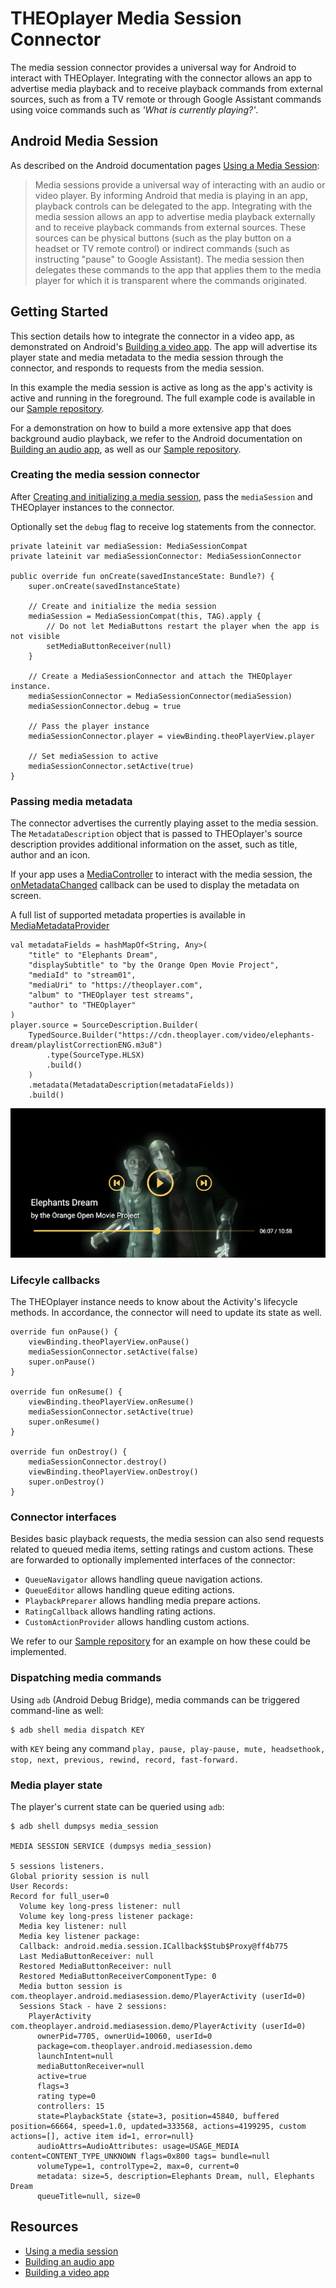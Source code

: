 # THEOplayer Media Session Connector #

The media session connector provides a universal way for Android to interact with THEOplayer.
Integrating with the connector allows an app to advertise media playback and to 
receive playback commands from external sources, such as from a TV remote or through 
Google Assistant commands using voice commands such as _'What is currently playing?'_.

## Android Media Session

As described on the Android documentation pages [Using a Media Session]:

> Media sessions provide a universal way of interacting with an audio or video player.
By informing Android that media is playing in an app,
playback controls can be delegated to the app.
Integrating with the media session allows an app to advertise media playback externally and to
receive playback commands from external sources. These sources can be physical buttons
(such as the play button on a headset or TV remote control) or indirect commands
(such as instructing "pause" to Google Assistant). The media session then delegates these commands to
the app that applies them to the media player for which it is transparent where the commands originated.

## Getting Started

This section details how to integrate the connector in a video app, as demonstrated on Android's
[Building a video app].
The app will advertise its player state and media metadata to the media session through the connector,
and responds to requests from the media session.

In this example the media session is active as long as the app's activity is active and running in the
foreground. The full example code is available in our [Sample repository].

For a demonstration on how to build a more extensive app that does background audio playback,
we refer to the Android documentation on [Building an audio app], as well as our [Sample repository].

### Creating the media session connector

After [Creating and initializing a media session], pass the `mediaSession` and THEOplayer instances to the connector.

Optionally set the `debug` flag to receive log statements from the connector.

```
private lateinit var mediaSession: MediaSessionCompat
private lateinit var mediaSessionConnector: MediaSessionConnector

public override fun onCreate(savedInstanceState: Bundle?) {
    super.onCreate(savedInstanceState)

    // Create and initialize the media session
    mediaSession = MediaSessionCompat(this, TAG).apply {
        // Do not let MediaButtons restart the player when the app is not visible
        setMediaButtonReceiver(null)
    }

    // Create a MediaSessionConnector and attach the THEOplayer instance.
    mediaSessionConnector = MediaSessionConnector(mediaSession)
    mediaSessionConnector.debug = true
    
    // Pass the player instance
    mediaSessionConnector.player = viewBinding.theoPlayerView.player
    
    // Set mediaSession to active
    mediaSessionConnector.setActive(true)
}
```

### Passing media metadata

The connector advertises the currently playing asset to the media session.
The `MetadataDescription` object that is passed to THEOplayer's source description provides
additional information on the asset, such as title, author and an icon.

If your app uses a [MediaController] to interact with the media session, the [onMetadataChanged]
callback can be used to display the metadata on screen.

A full list of supported metadata properties is available in [MediaMetadataProvider]

```
val metadataFields = hashMapOf<String, Any>(
    "title" to "Elephants Dream",
    "displaySubtitle" to "by the Orange Open Movie Project",
    "mediaId" to "stream01",
    "mediaUri" to "https://theoplayer.com",
    "album" to "THEOplayer test streams",
    "author" to "THEOplayer"
)
player.source = SourceDescription.Builder(
    TypedSource.Builder("https://cdn.theoplayer.com/video/elephants-dream/playlistCorrectionENG.m3u8")
        .type(SourceType.HLSX)
        .build()
    )
    .metadata(MetadataDescription(metadataFields))
    .build()
```

![](./resources/sample.png)

### Lifecyle callbacks

The THEOplayer instance needs to know about the Activity's lifecycle methods.
In accordance, the connector will need to update its state as well.

```
override fun onPause() {
    viewBinding.theoPlayerView.onPause()
    mediaSessionConnector.setActive(false)
    super.onPause()
}

override fun onResume() {
    viewBinding.theoPlayerView.onResume()
    mediaSessionConnector.setActive(true)
    super.onResume()
}

override fun onDestroy() {
    mediaSessionConnector.destroy()
    viewBinding.theoPlayerView.onDestroy()
    super.onDestroy()
}
```

### Connector interfaces

Besides basic playback requests, the media session can also send requests related to
queued media items, setting ratings and custom actions. These are forwarded to optionally implemented
interfaces of the connector:

- `QueueNavigator` allows handling queue navigation actions.
- `QueueEditor` allows handling queue editing actions.
- `PlaybackPreparer` allows handling media prepare actions.
- `RatingCallback` allows handling rating actions.
- `CustomActionProvider` allows handling custom actions.

We refer to our [Sample repository]
for an example on how these could be implemented.

### Dispatching media commands

Using `adb` (Android Debug Bridge), media commands can be triggered command-line as well:

```
$ adb shell media dispatch KEY
```

with `KEY` being any command 
`play, pause, play-pause, mute, headsethook, stop, next, previous, rewind, record, fast-forward.`

### Media player state

The player's current state can be queried using `adb`:

```
$ adb shell dumpsys media_session

MEDIA SESSION SERVICE (dumpsys media_session)

5 sessions listeners.
Global priority session is null
User Records:
Record for full_user=0
  Volume key long-press listener: null
  Volume key long-press listener package: 
  Media key listener: null
  Media key listener package: 
  Callback: android.media.session.ICallback$Stub$Proxy@ff4b775
  Last MediaButtonReceiver: null
  Restored MediaButtonReceiver: null
  Restored MediaButtonReceiverComponentType: 0
  Media button session is com.theoplayer.android.mediasession.demo/PlayerActivity (userId=0)
  Sessions Stack - have 2 sessions:
    PlayerActivity com.theoplayer.android.mediasession.demo/PlayerActivity (userId=0)
      ownerPid=7705, ownerUid=10060, userId=0
      package=com.theoplayer.android.mediasession.demo
      launchIntent=null
      mediaButtonReceiver=null
      active=true
      flags=3
      rating type=0
      controllers: 15
      state=PlaybackState {state=3, position=45840, buffered position=66664, speed=1.0, updated=333568, actions=4199295, custom actions=[], active item id=1, error=null}
      audioAttrs=AudioAttributes: usage=USAGE_MEDIA content=CONTENT_TYPE_UNKNOWN flags=0x800 tags= bundle=null
      volumeType=1, controlType=2, max=0, current=0
      metadata: size=5, description=Elephants Dream, null, Elephants Dream
      queueTitle=null, size=0
```

## Resources

- [Using a media session]
- [Building an audio app]
- [Building a video app]

[Sample repository]: https://github.com/THEOplayer/samples-android-sdk
[Using a media session]: https://developer.android.com/guide/topics/media-apps/working-with-a-media-session
[Creating and initializing a media session]: https://developer.android.com/guide/topics/media-apps/working-with-a-media-session#init-session
[Building a video app]: https://developer.android.com/guide/topics/media-apps/video-app/building-a-video-app
[Building an audio app]: https://developer.android.com/guide/topics/media-apps/audio-app/building-an-audio-app
[MediaController]: https://developer.android.com/reference/kotlin/android/support/v4/media/session/MediaControllerCompat
[onMetadataChanged]: https://developer.android.com/reference/kotlin/android/support/v4/media/session/MediaControllerCompat.Callback#onMetadataChanged(android.support.v4.media.MediaMetadataCompat)
[MediaMetadataProvider]: ./src/main/java/com/theoplayer/android/connector/mediasession/MediaMetadataProvider.kt
